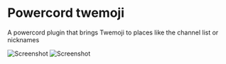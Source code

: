 # Powercord twemoji

A powercord plugin that brings Twemoji to places like the channel list or nicknames

![Screenshot](https://pantsu.review/7j5289w.png) ![Screenshot](https://owo.is-very.moe/5uyJVd5.png)
